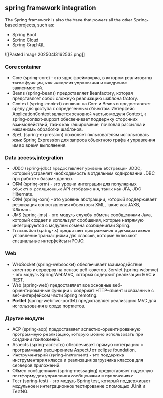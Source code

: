 ## spring framework integration
The Spring framework is also the base that powers all the other Spring-based projects, such as:

- Spring Boot
- Spring Cloud
- Spring GraphQL

![[Pasted image 20250413162533.png]]

### Core container

- Core (spring-core) - это ядро фреймворка, в котором реализованы такие функции, как инверсия управления и внедрение зависимостей.
- Beans (spring-beans) предоставляет Beanfactory, которая представляет собой сложную реализацию шаблона factory.
- Context (spring-context) основан на Core и Beans и предоставляет среду для доступа к определенным объектам. Интерфейс ApplicationContext является основной частью модуля Context, а spring-context-support обеспечивает поддержку сторонних взаимодействий, таких как кэширование, почтовая рассылка и механизмы обработки шаблонов.
- SpEL (spring-expression) позволяет пользователям использовать язык Spring Expression для запроса объектного графа и управления им во время выполнения.
### Data access/integration

- JDBC (spring-jdbc) предоставляет уровень абстракции JDBC, который устраняет необходимость в отдельном кодировании JDBC при работе с базами данных.
- ORM (spring-orm) - это уровни интеграции для популярных объектно-реляционных API отображения, таких как JPA, JDO Hibernate.
- OXM (spring-oxm) - это уровень абстракции, который поддерживает реализации сопоставления объектов и XML, такие как JAXB, XStream.
- JMS (spring-jms) - это модуль службы обмена сообщениями Java, который создает и использует сообщения, которые напрямую интегрируются с модулем обмена сообщениями Spring.
- Transaction (spring-tx) предлагает программное и декларативное управление транзакциями для классов, которые включают специальные интерфейсы и POJO.
### Web

- WebSocket (spring-websocket) обеспечивает взаимодействие клиентов и серверов на основе веб-сокетов. Servlet (spring-webmvc) - это модуль Spring WebMVC, который содержит реализации MVC и REST. 
- Web (spring-web) предоставляет все основные веб-ориентированные функции и содержит HTTP-клиент и связанные с веб-интерфейсом части Spring remoting.
- **Portlet** (spring-webmvc-portlet) предоставляет реализацию MVC для использования в среде портлетов.

### Другие модули

- AOP (spring-aop) предоставляет аспектно-ориентированную программную реализацию, которую можно использовать при создании приложений.
- Aspects (spring-аспекты) обеспечивает прямую интеграцию с программным расширением AspectJ от eclipse foundation.
- Инструментарий (spring-instrument) - это поддержка инструментария класса и реализация загрузчика классов для серверов приложений.
- Обмен сообщениями (spring-messaging) предоставляет надежную платформу для управления сообщениями в приложениях.
- Тест (spring-test) - это модуль Spring test, который поддерживает модульное и интеграционное тестирование с помощью JUnit и TestNG.